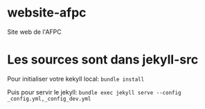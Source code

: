 # website-afpc
Site web de l'AFPC

# Les sources sont dans jekyll-src

Pour initialiser votre kekyll local: `bundle install`

Puis pour servir le jekyll: `bundle exec jekyll serve --config _config.yml,_config_dev.yml`


